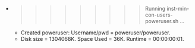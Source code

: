 * >>>>>>>>> Running inst-min-con-users-poweruser.sh ...
  * Created poweruser: Username/pwd = poweruser/poweruser.
  * Disk size = 1304068K. Space Used = 36K. Runtime = 00:00:00:01.
